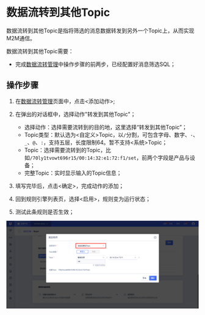 # 数据流转到其他Topic
数据流转到其他Topic是指将筛选的消息数据转发到另外一个Topic上，从而实现M2M通信。

数据流转到其他Topic需要：
- 完成[数据流转管理](/iot/uiot-core/console_guide/ruleengine/data_forwarding)中操作步骤的前两步，已经配置好消息筛选SQL；


## 操作步骤
1. 在[数据流转管理](/iot/uiot-core/console_guide/ruleengine/data_forwarding)页面中，点击<添加动作>;
2. 在弹出的对话框中，选择动作"转发到其他Topic"；

   - 选择动作：选择需要流转到的目的地，这里选择“转发到其他Topic”；
   - Topic类型：默认选为<自定义>Topic，以`/`分割，可包含字母、数字、`-`、`_`、`@`、`:`，支持五层，长度限制64。暂不支持<系统>Topic；
   - Topic：选择需要流转到的Topic，比如`/70ly1tvowt696r15/00:14:32:e1:72:f1/set`，前两个字段是产品与设备；
   - 完整Topic：实时显示输入的Topic信息；
   
3. 填写完毕后，点击<确定>，完成动作的添加；
4. 回到规则引擎列表页，选择<启用>，规则变为运行状态；
5. 测试此条规则是否生效；

![转发到其他Topic](/images/转发到其他Topic.png)

